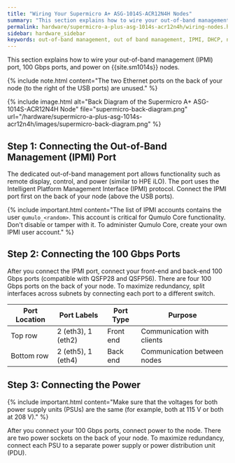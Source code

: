 ```yaml
---
title: "Wiring Your Supermicro A+ ASG-1014S-ACR12N4H Nodes"
summary: "This section explains how to wire your out-of-band management (IPMI) port, 100 Gbps ports, and power on Supermicro A+ ASG-1014S-ACR12N4H nodes."
permalink: hardware/supermicro-a-plus-asg-1014s-acr12n4h/wiring-nodes.html
sidebar: hardware_sidebar
keywords: out-of-band management, out of band management, IPMI, DHCP, network, networking, LAN, ipmitool, 100 Gbps, Ethernet, power, Supermicro 1014S, ACR12N4H
---
```


This section explains how to wire your out-of-band management (IPMI) port, 100 Gbps ports, and power on {{site.sm1014s}} nodes.

{% include note.html content="The two Ethernet ports on the back of your node (to the right of the USB ports) are unused." %}

{% include image.html alt="Back Diagram of the Supermicro A+ ASG-1014S-ACR12N4H Node" file="supermicro-back-diagram.png" url="/hardware/supermicro-a-plus-asg-1014s-acr12n4h/images/supermicro-back-diagram.png" %}

## Step 1: Connecting the Out-of-Band Management (IPMI) Port
The dedicated out-of-band management port allows functionality such as remote display, control, and power (similar to HPE iLO). The port uses the Intelligent Platform Management Interface (IPMI) protocol. Connect the IPMI port first on the back of your node (above the USB ports).

{% include important.html content="The list of IPMI accounts contains the user `qumulo_<random>`. This account is critical for Qumulo Core functionality. Don't disable or tamper with it. To administer Qumulo Core, create your own IPMI user account." %}


## Step 2: Connecting the 100 Gbps Ports
After you connect the IPMI port, connect your front-end and back-end 100 Gbps ports (compatible with QSFP28 and QSFP56). There are four 100 Gbps ports on the back of your node. To maximize redundancy, split interfaces across subnets by connecting each port to a different switch.

| Port Location         | Port Labels        | Port Type  | Purpose                     |
| --------------------- | ------------------ | ---------- | --------------------------- |
| Top row               | 2 (eth3), 1 (eth2) | Front end  | Communication with clients  |
| Bottom row            | 2 (eth5), 1 (eth4) | Back end   | Communication between nodes |


## Step 3: Connecting the Power
{% include important.html content="Make sure that the voltages for both power supply units (PSUs) are the same (for example, both at 115 V or both at 208 V)." %}

After you connect your 100 Gbps ports, connect power to the node. There are two power sockets on the back of your node. To maximize redundancy, connect each PSU to a separate power supply or power distribution unit (PDU).
